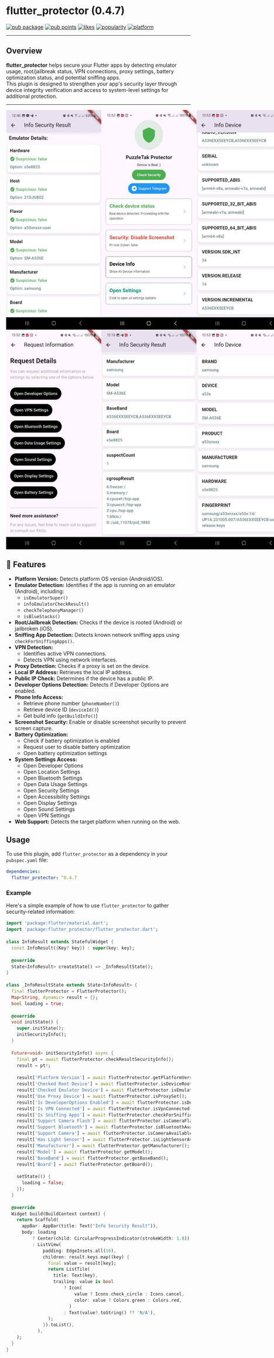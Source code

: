 # flutter_protector (0.4.7)
[![pub package](https://img.shields.io/pub/v/flutter_protector)](https://pub.dev/packages/flutter_protector)
[![pub points](https://img.shields.io/pub/points/flutter_protector)](https://pub.dev/packages/flutter_protector/score)
[![likes](https://img.shields.io/pub/likes/flutter_protector)](https://pub.dev/packages/flutter_protector/score)
[![popularity](https://img.shields.io/pub/popularity/flutter_protector)](https://pub.dev/packages/flutter_protector/score)
[![platform](https://img.shields.io/badge/platform-android%20%7C%20ios%20%7C%20web-blue)](https://pub.dev/packages/flutter_protector)

---

## Overview

**flutter_protector** helps secure your Flutter apps by detecting emulator usage, root/jailbreak status, VPN connections, proxy settings, battery optimization status, and potential sniffing apps.  
This plugin is designed to strengthen your app's security layer through device integrity verification and access to system-level settings for additional protection.

---

<div style="display: flex; justify-content: space-between;">
<img src="https://github.com/PuzzleTakX/flutter_protector/blob/master/demo/sc3.jpg?raw=true" alt="image_demo" width="260" height="600">
<img src="https://github.com/PuzzleTakX/flutter_protector/blob/master/demo/screen%20(1).jpg?raw=true" alt="image_demo" width="260" height="600">
<img src="https://github.com/PuzzleTakX/flutter_protector/blob/master/demo/screen%20(2).jpg?raw=true" alt="image_demo" width="260" height="600">
<img src="https://github.com/PuzzleTakX/flutter_protector/blob/master/demo/screen%20(3).jpg?raw=true" alt="image_demo" width="260" height="600">
</div>
<div style="display: flex; justify-content: space-between;">
<img src="https://github.com/PuzzleTakX/flutter_protector/blob/master/demo/screen%20(7).jpg?raw=true" alt="image_demo" width="260" height="600">
<img src="https://github.com/PuzzleTakX/flutter_protector/blob/master/demo/screen%20(6).jpg?raw=true" alt="image_demo" width="260" height="600">
<img src="https://github.com/PuzzleTakX/flutter_protector/blob/master/demo/screen%20(5).jpg?raw=true" alt="image_demo" width="260" height="600">
</div>

## 🚀 Features

- **Platform Version:** Detects platform OS version (Android/iOS).
- **Emulator Detection:** Identifies if the app is running on an emulator (Android), including:
    - `isEmulatorSuper()`
    - `infoEmulatorCheckResult()`
    - `checkTelephonyManager()`
    - `isBlueStacks()`
- **Root/Jailbreak Detection:** Checks if the device is rooted (Android) or jailbroken (iOS).
- **Sniffing App Detection:** Detects known network sniffing apps using `checkForSniffingApps()`.
- **VPN Detection:**
    - Identifies active VPN connections.
    - Detects VPN using network interfaces.
- **Proxy Detection:** Checks if a proxy is set on the device.
- **Local IP Address:** Retrieves the local IP address.
- **Public IP Check:** Determines if the device has a public IP.
- **Developer Options Detection:** Detects if Developer Options are enabled.
- **Phone Info Access:**
    - Retrieve phone number (`phoneNumber()`)
    - Retrieve device ID (`deviceId()`)
    - Get build info (`getBuildInfo()`)
- **Screenshot Security:** Enable or disable screenshot security to prevent screen capture.
- **Battery Optimization:**
    - Check if battery optimization is enabled
    - Request user to disable battery optimization
    - Open battery optimization settings
- **System Settings Access:**
    - Open Developer Options
    - Open Location Settings
    - Open Bluetooth Settings
    - Open Data Usage Settings
    - Open Security Settings
    - Open Accessibility Settings
    - Open Display Settings
    - Open Sound Settings
    - Open VPN Settings
- **Web Support:** Detects the target platform when running on the web.


## Usage

To use this plugin, add `flutter_protector` as a dependency in your `pubspec.yaml` file:

```yaml
dependencies:
  flutter_protector: ^0.4.7
```

### Example

Here's a simple example of how to use `flutter_protector` to gather security-related information:

```dart
import 'package:flutter/material.dart';
import 'package:flutter_protector/flutter_protector.dart';

class InfoResult extends StatefulWidget {
  const InfoResult({Key? key}) : super(key: key);

  @override
  State<InfoResult> createState() => _InfoResultState();
}

class _InfoResultState extends State<InfoResult> {
  final flutterProtector = FlutterProtector();
  Map<String, dynamic> result = {};
  bool loading = true;

  @override
  void initState() {
    super.initState();
    initSecurityInfo();
  }

  Future<void> initSecurityInfo() async {
    final pt = await flutterProtector.checkResultSecurityInfo();
    result = pt!;

    result['Platform Version'] = await flutterProtector.getPlatformVersion();
    result['Checked Root Device'] = await flutterProtector.isDeviceRooted();
    result['Checked Emulator Device'] = await flutterProtector.isEmulatorSuper();
    result['Use Proxy Device'] = await flutterProtector.isProxySet();
    result['Is DeveloperOptions Enabled'] = await flutterProtector.isDeveloperOptionsEnabled();
    result['Is VPN Connected'] = await flutterProtector.isVpnConnected();
    result['Is Sniffing Apps'] = await flutterProtector.checkForSniffingApps([]);
    result['Support Camera Flash'] = await flutterProtector.isCameraFlashAvailable();
    result['Support Bluetooth'] = await flutterProtector.isBluetoothAvailable();
    result['Support Camera'] = await flutterProtector.isCameraAvailable();
    result['Has Light Sensor'] = await flutterProtector.isLightSensorAvailable();
    result['Manufacturer'] = await flutterProtector.getManufacturer();
    result['Model'] = await flutterProtector.getModel();
    result['BaseBand'] = await flutterProtector.getBaseBand();
    result['Board'] = await flutterProtector.getBoard();

    setState(() {
      loading = false;
    });
  }

  @override
  Widget build(BuildContext context) {
    return Scaffold(
      appBar: AppBar(title: Text("Info Security Result")),
      body: loading
          ? Center(child: CircularProgressIndicator(strokeWidth: 1.8))
          : ListView(
              padding: EdgeInsets.all(16),
              children: result.keys.map((key) {
                final value = result[key];
                return ListTile(
                  title: Text(key),
                  trailing: value is bool
                      ? Icon(
                          value ? Icons.check_circle : Icons.cancel,
                          color: value ? Colors.green : Colors.red,
                        )
                      : Text(value?.toString() ?? 'N/A'),
                );
              }).toList(),
            ),
    );
  }
}
```
